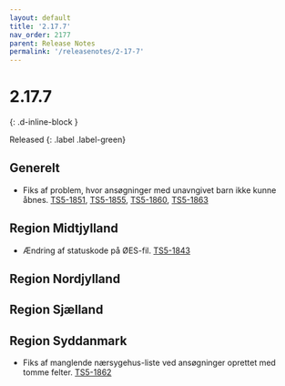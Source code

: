 ```yaml
---
layout: default
title: '2.17.7'
nav_order: 2177
parent: Release Notes
permalink: '/releasenotes/2-17-7'
---
```


# 2.17.7
{: .d-inline-block }

Released
{: .label .label-green}

## Generelt
- Fiks af problem, hvor ansøgninger med unavngivet barn ikke kunne åbnes. [TS5-1851](https://sd.trifork.com/projects/TS5/queues/custom/95/TS5-1851), [TS5-1855](https://sd.trifork.com/projects/TS5/queues/custom/95/TS5-1855), [TS5-1860](https://sd.trifork.com/projects/TS5/queues/custom/95/TS5-1860), [TS5-1863](https://sd.trifork.com/projects/TS5/queues/custom/95/TS5-1863)

## Region Midtjylland
- Ændring af statuskode på ØES-fil. [TS5-1843](https://sd.trifork.com/projects/TS5/queues/custom/95/TS5-1843)

## Region Nordjylland

## Region Sjælland

## Region Syddanmark
- Fiks af manglende nærsygehus-liste ved ansøgninger oprettet med tomme felter. [TS5-1862](https://sd.trifork.com/projects/TS5/queues/custom/95/TS5-1862)
